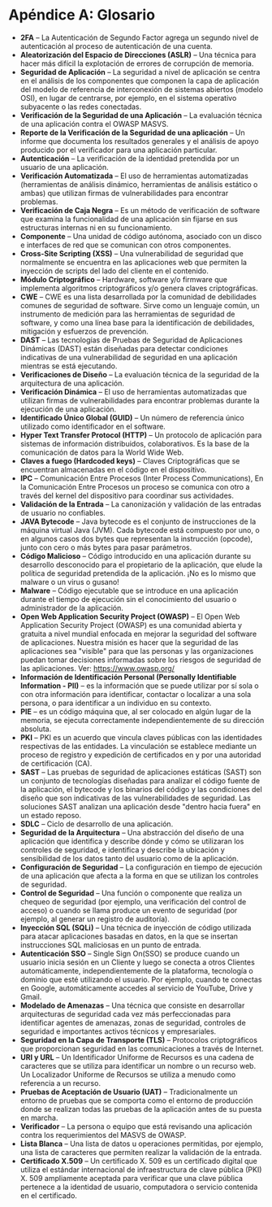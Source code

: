 # Apéndice A: Glosario

- **2FA** – La Autenticación de Segundo Factor agrega un segundo nivel de autenticación al proceso de autenticación de una cuenta.
- **Aleatorización del Espacio de Direcciones (ASLR)** – Una técnica para hacer más difícil la explotación de errores de corrupción de memoria.
- **Seguridad de Aplicación** – La seguridad a nivel de aplicación se centra en el análisis de los componentes que componen la capa de aplicación del modelo de referencia de interconexión de sistemas abiertos (modelo OSI), en lugar de centrarse, por ejemplo, en el sistema operativo subyacente o las redes conectadas.
- **Verificación de la Seguridad de una Aplicación** – La evaluación técnica de una aplicación contra el OWASP MASVS.
- **Reporte de la Verificación de la Seguridad de una aplicación** – Un informe que documenta los resultados generales y el análisis de apoyo producido por el verificador para una aplicación particular.
- **Autenticación** – La verificación de la identidad pretendida por un usuario de una aplicación.
- **Verificación Automatizada** – El uso de herramientas automatizadas (herramientas de análisis dinámico, herramientas de análisis estático o ambas) que utilizan firmas de vulnerabilidades para encontrar problemas.
- **Verificación de Caja Negra** – Es un método de verificación de software que examina la funcionalidad de una aplicación sin fijarse en sus estructuras internas ni en su funcionamiento.
- **Componente** – Una unidad de código autónoma, asociado con un disco e interfaces de red que se comunican con otros componentes.
- **Cross-Site Scripting (XSS)** – Una vulnerabilidad de seguridad que normalmente se encuentra en las aplicaciones web que permiten la inyección de scripts del lado del cliente en el contenido.
- **Módulo Criptográfico** – Hardware, software y/o firmware que implementa algoritmos criptográficos y/o genera claves criptográficas.
- **CWE** – CWE es una lista desarrollada por la comunidad de debilidades comunes de seguridad de software. Sirve como un lenguaje común, un instrumento de medición para las herramientas de seguridad de software, y como una línea base para la identificación de debilidades, mitigación y esfuerzos de prevención.
- **DAST** – Las tecnologías de Pruebas de Seguridad de Aplicaciones Dinámicas (DAST) están diseñadas para detectar condiciones indicativas de una vulnerabilidad de seguridad en una aplicación mientras se está ejecutando.
- **Verificaciones de Diseño** – La evaluación técnica de la seguridad de la arquitectura de una aplicación.
- **Verificación Dinámica** – El uso de herramientas automatizadas que utilizan firmas de vulnerabilidades para encontrar problemas durante la ejecución de una aplicación.
- **Identificado Único Global (GUID)** – Un número de referencia único utilizado como identificador en el software.
- **Hyper Text Transfer Protocol (HTTP)** – Un protocolo de aplicación para sistemas de información distribuidos, colaborativos. Es la base de la comunicación de datos para la World Wide Web.
- **Claves a fuego (Hardcoded keys)** – Claves Criptográficas que se encuentran almacenadas en el código en el dispositivo.
- **IPC** – Comunicación Entre Procesos (Inter Process Communications), En la Comunicación Entre Procesos un proceso se comunica con otro a través del kernel del dispositivo para coordinar sus actividades.
- **Validación de la Entrada** – La canonización y validación de las entradas de usuario no confiables.
- **JAVA Bytecode** – Java bytecode es el conjunto de instrucciones de la máquina virtual Java (JVM). Cada bytecode está compuesto por uno, o en algunos casos dos bytes que representan la instrucción (opcode), junto con cero o más bytes para pasar parámetros.
- **Código Malicioso** – Código introducido en una aplicación durante su desarrollo desconocido para el propietario de la aplicación, que elude la política de seguridad pretendida de la aplicación. ¡No es lo mismo que malware o un virus o gusano!
- **Malware** – Código ejecutable que se introduce en una aplicación durante el tiempo de ejecución sin el conocimiento del usuario o administrador de la aplicación.
- **Open Web Application Security Project (OWASP)** – El Open Web Application Security Project (OWASP) es una comunidad abierta y gratuita a nivel mundial enfocada en mejorar la seguridad del software de aplicaciones. Nuestra misión es hacer que la seguridad de las aplicaciones sea "visible" para que las personas y las organizaciones puedan tomar decisiones informadas sobre los riesgos de seguridad de las aplicaciones. Ver: <https://www.owasp.org/>
- **Información de Identificación Personal (Personally Identifiable Information - PII)** – es la información que se puede utilizar por sí sola o con otra información para identificar, contactar o localizar a una sola persona, o para identificar a un individuo en su contexto.
- **PIE** – es un código máquina que, al ser colocado en algún lugar de la memoria, se ejecuta correctamente independientemente de su dirección absoluta.
- **PKI** – PKI es un acuerdo que vincula claves públicas con las identidades respectivas de las entidades. La vinculación se establece mediante un proceso de registro y expedición de certificados en y por una autoridad de certificación (CA).
- **SAST** – Las pruebas de seguridad de aplicaciones estáticas (SAST) son un conjunto de tecnologías diseñadas para analizar el código fuente de la aplicación, el bytecode y los binarios del código y las condiciones del diseño que son indicativas de las vulnerabilidades de seguridad. Las soluciones SAST analizan una aplicación desde "dentro hacia fuera" en un estado reposo.
- **SDLC** – Ciclo de desarrollo de una aplicación.
- **Seguridad de la Arquitectura** – Una abstracción del diseño de una aplicación que identifica y describe dónde y cómo se utilizaran los controles de seguridad, e identifica y describe la ubicación y sensibilidad de los datos tanto del usuario como de la aplicación.
- **Configuración de Seguridad** – La configuración en tiempo de ejecución de una aplicación que afecta a la forma en que se utilizan los controles de seguridad.
- **Control de Seguridad** – Una función o componente que realiza un chequeo de seguridad (por ejemplo, una verificación del control de acceso) o cuando se llama produce un evento de seguridad (por ejemplo, al generar un registro de auditoría).
- **Inyección SQL (SQLi)** – Una técnica de inyección de código utilizada para atacar aplicaciones basadas en datos, en la que se insertan instrucciones SQL maliciosas en un punto de entrada.
- **Autenticación SSO** – Single Sign On(SSO) se produce cuando un usuario inicia sesión en un Cliente y luego se conecta a otros Clientes automáticamente, independientemente de la plataforma, tecnología o dominio que esté utilizando el usuario. Por ejemplo, cuando te conectas en Google, automáticamente accedes al servicio de YouTube, Drive y Gmail.
- **Modelado de Amenazas** – Una técnica que consiste en desarrollar arquitecturas de seguridad cada vez más perfeccionadas para identificar agentes de amenazas, zonas de seguridad, controles de seguridad e importantes activos técnicos y empresariales.
- **Seguridad en la Capa de Transporte (TLS)** – Protocolos criptográficos que proporcionan seguridad en las comunicaciones a través de Internet.
- **URI y URL** – Un Identificador Uniforme de Recursos es una cadena de caracteres que se utiliza para identificar un nombre o un recurso web. Un Localizador Uniforme de Recursos se utiliza a menudo como referencia a un recurso.
- **Pruebas de Aceptación de Usuario (UAT)** – Tradicionalmente un entorno de pruebas que se comporta como el entorno de producción donde se realizan todas las pruebas de la aplicación antes de su puesta en marcha.
- **Verificador** – La persona o equipo que está revisando una aplicación contra los requerimientos del MASVS de OWASP.
- **Lista Blanca** – Una lista de datos u operaciones permitidas, por ejemplo, una lista de caracteres que permiten realizar la validación de la entrada.
- **Certificado X.509** – Un certificado X. 509 es un certificado digital que utiliza el estándar internacional de infraestructura de clave pública (PKI) X. 509 ampliamente aceptada para verificar que una clave pública pertenece a la identidad de usuario, computadora o servicio contenida en el certificado.
